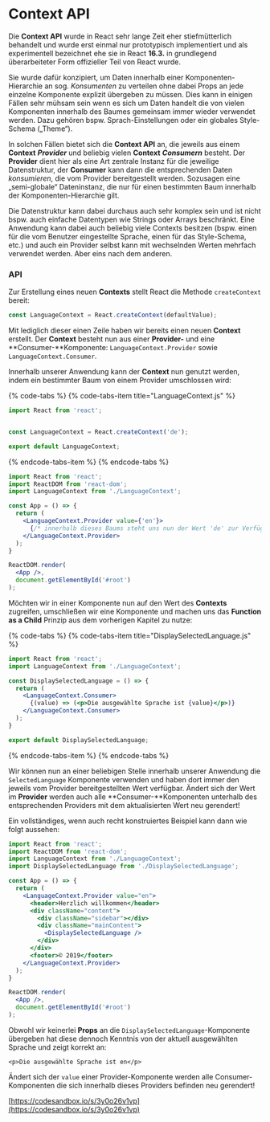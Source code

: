 # Context API

Die **Context API** wurde in React sehr lange Zeit eher stiefmütterlich behandelt und wurde erst einmal nur prototypisch implementiert und als experimentell bezeichnet ehe sie in React **16.3.** in grundlegend überarbeiteter Form offizieller Teil von React wurde. 

Sie wurde dafür konzipiert, um Daten innerhalb einer Komponenten-Hierarchie an sog. _Konsumenten_ zu verteilen ohne dabei Props an jede einzelne Komponente explizit übergeben zu müssen. Dies kann in einigen Fällen sehr mühsam sein wenn es sich um Daten handelt die von vielen Komponenten innerhalb des Baumes gemeinsam immer wieder verwendet werden. Dazu gehören bspw. Sprach-Einstellungen oder ein globales Style-Schema \(„Theme“\).

In solchen Fällen bietet sich die **Context API** an, die jeweils aus einem **Context** _**Provider**_ und beliebig vielen **Context** _**Consumern**_ besteht. Der **Provider** dient hier als eine Art zentrale Instanz für die jeweilige Datenstruktur, der **Consumer** kann dann die entsprechenden Daten _konsumieren_, die vom Provider bereitgestellt werden. Sozusagen eine „semi-globale“ Dateninstanz, die nur für einen bestimmten Baum innerhalb der Komponenten-Hierarchie gilt.

Die Datenstruktur kann dabei durchaus auch sehr komplex sein und ist nicht bspw. auch einfache Datentypen wie Strings oder Arrays beschränkt. Eine Anwendung kann dabei auch beliebig viele Contexts besitzen \(bspw. einen für die vom Benutzer eingestellte Sprache, einen für das Style-Schema, etc.\) und auch ein Provider selbst kann mit wechselnden Werten mehrfach verwendet werden. Aber eins nach dem anderen.

### API

Zur Erstellung eines neuen **Contexts** stellt React die Methode `createContext` bereit:

```jsx
const LanguageContext = React.createContext(defaultValue);
```

Mit lediglich dieser einen Zeile haben wir bereits einen neuen **Context** erstellt. Der **Context** besteht nun aus einer **Provider-** und eine **Consumer-**Komponente: `LanguageContext.Provider` sowie `LanguageContext.Consumer`.

Innerhalb unserer Anwendung kann der **Context** nun genutzt werden, indem ein bestimmter Baum von einem Provider umschlossen wird:

{% code-tabs %}
{% code-tabs-item title="LanguageContext.js" %}
```jsx
import React from 'react';


const LanguageContext = React.createContext('de');

export default LanguageContext;
```
{% endcode-tabs-item %}
{% endcode-tabs %}

```jsx
import React from 'react';
import ReactDOM from 'react-dom';
import LanguageContext from './LanguageContext';

const App = () => {
  return (
    <LanguageContext.Provider value={'en'}>
      {/* innerhalb dieses Baums steht uns nun der Wert 'de' zur Verfügung */}
    </LanguageContext.Provider>
  );
}

ReactDOM.render(
  <App />, 
  document.getElementById('#root')
);
```

Möchten wir in einer Komponente nun auf den Wert des **Contexts** zugreifen, umschließen wir eine Komponente und machen uns das **Function as a Child** Prinzip aus dem vorherigen Kapitel zu nutze:

{% code-tabs %}
{% code-tabs-item title="DisplaySelectedLanguage.js" %}
```jsx
import React from 'react';
import LanguageContext from './LanguageContext';

const DisplaySelectedLanguage = () => {
  return (
    <LanguageContext.Consumer>
      {(value) => (<p>Die ausgewählte Sprache ist {value}</p>)}
    </LanguageContext.Consumer>
  );
}

export default DisplaySelectedLanguage;
```
{% endcode-tabs-item %}
{% endcode-tabs %}

Wir können nun an einer beliebigen Stelle innerhalb unserer Anwendung die `SelectedLanguage` Komponente verwenden und haben dort immer den jeweils vom Provider bereitgestellten Wert verfügbar. Ändert sich der Wert im **Provider** werden auch alle **Consumer-**Komponenten unterhalb des entsprechenden Providers mit dem aktualisierten Wert neu gerendert!

Ein vollständiges, wenn auch recht konstruiertes Beispiel kann dann wie folgt aussehen:

```jsx
import React from 'react';
import ReactDOM from 'react-dom';
import LanguageContext from './LanguageContext';
import DisplaySelectedLanguage from './DisplaySelectedLanguage';

const App = () => {
  return (
    <LanguageContext.Provider value="en">
      <header>Herzlich willkommen</header>
      <div className="content">
        <div className="sidebar"></div>
        <div className="mainContent">
          <DisplaySelectedLanguage />
        </div>
      </div>
      <footer>© 2019</footer>
    </LanguageContext.Provider>
  );
}

ReactDOM.render(
  <App />, 
  document.getElementById('#root')
);
```

Obwohl wir keinerlei **Props** an die `DisplaySelectedLanguage`-Komponente übergeben hat diese dennoch Kenntnis von der aktuell ausgewählten Sprache und zeigt korrekt an: 

```markup
<p>Die ausgewählte Sprache ist en</p>
```

Ändert sich der `value` einer Provider-Komponente werden alle Consumer-Komponenten die sich innerhalb dieses Providers befinden neu gerendert!

[https://codesandbox.io/s/3y0o26v1vp](https://codesandbox.io/s/3y0o26v1vp)

